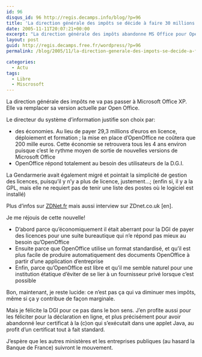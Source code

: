 ```yaml
---
id: 96
disqus_id: 96 http://regis.decamps.info/blog/?p=96
title: 'La direction générale des impôts se décide à faire 30 millions d’économies'
date: 2005-11-11T20:07:21+00:00
excerpt: "La direction générale des impôts abandonne MS Office pour OpenOffice. Bilan: près de 30 millions d'économies pour ne pas avoir à renouveler les licenses."
layout: post
guid: http://regis.decamps.free.fr/wordpress/?p=96
permalink: /blog/2005/11/la-direction-generale-des-impots-se-decide-a-faire-30-millions-deconomies/

categories:
  - Actu
tags:
  - Libre
  - Miscrosoft
---
```

La direction générale des impôts ne va pas passer à Microsoft Office XP. Elle va remplacer sa version actuelle par Open Office. 

Le directeur du système d’information justifie son choix par:

  * des économies. Au lieu de payer 29,3 millions d’euros en licence, déploiement et formation ; la mise en place d’OpenOffice ne coûtera que 200 mille euros. Cette économie se retrouvera tous les 4 ans environ puisque c’est le rythme moyen de sortie de nouvelles versions de Microsoft Office
  * OpenOffice répond totalement au besoin des utilisateurs de la D.G.I.

La Gendarmerie avait également migré et pointait la simplicité de gestion des licences, puisqu’il y n’y a plus de licence, justement…; (enfin si, il y a la GPL, mais elle ne requiert pas de tenir une liste des postes où le logiciel est installé)

Plus d’infos sur [ZDNet.fr](http://zdnet.fr/actualites/informatique/0,39040745,39286358,00.htm) mais aussi <a herf="http://insight.zdnet.co.uk/software/0,39020463,39236214,00.htm">interview sur ZDnet.co.uk [en]</a>.

Je me réjouis de cette nouvelle!

  * D’abord parce qu’économiquement il était aberrant pour la DGI de payer des licences pour une suite bureautique qui n’e répond pas mieux au besoin qu’OpenOffice
  * Ensuite parce que OpenOffice utilise un format standardisé, et qu’il est plus facile de produire automatiquement des documents OpenOffice à partir d’une application d’entreprise
  * Enfin, parce qu’OpenOffice est libre et qu’il me semble naturel pour une institution étatique d’éviter de se lier à un fournisseur privé lorsque c’est possible

Bon, maintenant, je reste lucide: ce n’est pas ça qui va diminuer mes impôts, même si ça y contribue de façon marginale.

Mais je félicite la DGI pour ce pas dans le bon sens. J’en profite aussi pour les féliciter pour la déclaration en ligne, et plus précisément pour avoir abandonné leur certificat à la (c)on qui s’exécutait dans une applet Java, au profit d’un certificat tout à fait standard. 

J’espère que les autres ministères et les entreprises publiques (au hasard la Banque de France) suivront le mouvement.
